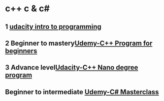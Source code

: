 # c++ c & c#
## 1 [udacity intro to programming]()
## 2  Beginner to mastery[Udemy-C++ Program for beginners](https://drive.google.com/drive/folders/1_G-22Gpic4_QjzE1jgQoBqTJlOqXn4qH?usp=sharing)
## 3 Advance level[Udacity-C++ Nano degree program](https://drive.google.com/drive/folders/1BFkKi9nm2UshLlt5zW7mGZI2JH2dE39k?usp=sharing)
## Beginner to intermediate [Udemy-C# Masterclass](https://drive.google.com/drive/folders/1-jpFUQaxMTYxULraI2-uWKEOt7FnvoJT?usp=sharing)
